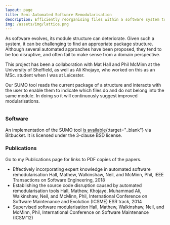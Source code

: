 ```yaml
---
layout: page
title: Semi-Automated Software Remodularisation
description: Efficiently reorganising files within a software system to minimise disruption.
img: /assets/img/lattice.png
---
```

As software evolves, its module structure can deteriorate. Given such a system, it can be challenging to find an appropriate package structure. Although several automated approaches have been proposed, they tend to be too disruptive, and often fail to make sense from a domain perspective.

This project has been a collaboration with Mat Hall and Phil McMinn at the University of Sheffield, as well as Ali Khojaye, who worked on this as an MSc. student when I was at Leicester.

Our SUMO tool reads the current package of a structure and interacts with the user to enable them to indicate which files do and do not belong into the same module. In doing so it will continuously suggest improved modularisations.

<div class="img_row">
    <img class="col three left" src="{{ site.baseurl }}/assets/img/sumo-shot2.png" alt="" title="Screen shot 1"/>
</div>

### Software

An implementation of the SUMO tool [is available](https://bitbucket.org/mathew_hall/sumo){:target="\_blank"} via Bitbucket. It is licensed under the 3-clause BSD license.

### Publications

Go to my Publications page for links to PDF copies of the papers.

* Effectively incorporating expert knowledge in automated software remodularisation Hall, Mathew, Walkinshaw, Neil, and McMinn, Phil,
IEEE Transactions on Software Engineering, 2018
* Establishing the source code disruption caused by automated remodularisation tools Hall, Mathew, Khojaye, Muhammad Ali, Walkinshaw, Neil, and McMinn, Phil,
International Conference on Software Maintenance and Evolution (ICSME) ESR track, 2014
* Supervised software modularisation Hall, Mathew, Walkinshaw, Neil, and McMinn, Phil,
International Conference on Software Maintenance (ICSM'12)
